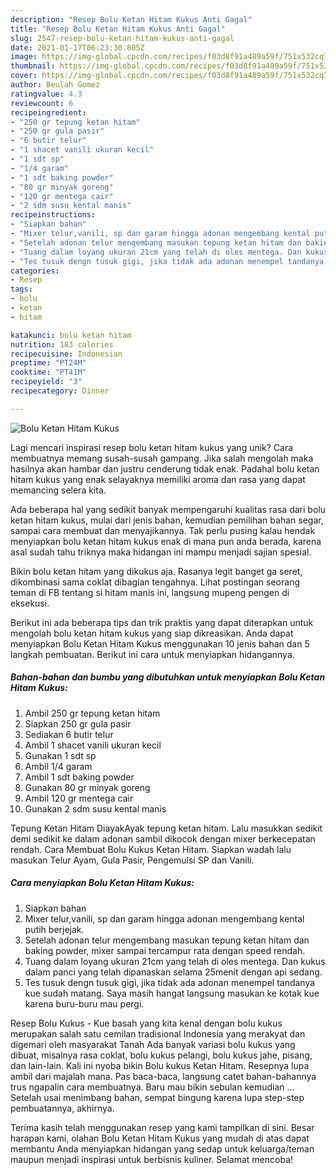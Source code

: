 ```yaml
---
description: "Resep Bolu Ketan Hitam Kukus Anti Gagal"
title: "Resep Bolu Ketan Hitam Kukus Anti Gagal"
slug: 2547-resep-bolu-ketan-hitam-kukus-anti-gagal
date: 2021-01-17T06:23:30.805Z
image: https://img-global.cpcdn.com/recipes/f03d8f91a489a59f/751x532cq70/bolu-ketan-hitam-kukus-foto-resep-utama.jpg
thumbnail: https://img-global.cpcdn.com/recipes/f03d8f91a489a59f/751x532cq70/bolu-ketan-hitam-kukus-foto-resep-utama.jpg
cover: https://img-global.cpcdn.com/recipes/f03d8f91a489a59f/751x532cq70/bolu-ketan-hitam-kukus-foto-resep-utama.jpg
author: Beulah Gomez
ratingvalue: 4.3
reviewcount: 6
recipeingredient:
- "250 gr tepung ketan hitam"
- "250 gr gula pasir"
- "6 butir telur"
- "1 shacet vanili ukuran kecil"
- "1 sdt sp"
- "1/4 garam"
- "1 sdt baking powder"
- "80 gr minyak goreng"
- "120 gr mentega cair"
- "2 sdm susu kental manis"
recipeinstructions:
- "Siapkan bahan"
- "Mixer telur,vanili, sp dan garam hingga adonan mengembang kental putih berjejak."
- "Setelah adonan telur mengembang masukan tepung ketan hitam dan baking powder, mixer sampai tercampur rata dengan speed rendah."
- "Tuang dalam loyang ukuran 21cm yang telah di oles mentega. Dan kukus dalam panci yang telah dipanaskan selama 25menit dengan api sedang."
- "Tes tusuk dengn tusuk gigi, jika tidak ada adonan menempel tandanya kue sudah matang. Saya masih hangat langsung masukan ke kotak kue karena buru-buru mau pergi."
categories:
- Resep
tags:
- bolu
- ketan
- hitam

katakunci: bolu ketan hitam 
nutrition: 183 calories
recipecuisine: Indonesian
preptime: "PT24M"
cooktime: "PT41M"
recipeyield: "3"
recipecategory: Dinner

---
```



![Bolu Ketan Hitam Kukus](https://img-global.cpcdn.com/recipes/f03d8f91a489a59f/751x532cq70/bolu-ketan-hitam-kukus-foto-resep-utama.jpg)

Lagi mencari inspirasi resep bolu ketan hitam kukus yang unik? Cara membuatnya memang susah-susah gampang. Jika salah mengolah maka hasilnya akan hambar dan justru cenderung tidak enak. Padahal bolu ketan hitam kukus yang enak selayaknya memiliki aroma dan rasa yang dapat memancing selera kita.

Ada beberapa hal yang sedikit banyak mempengaruhi kualitas rasa dari bolu ketan hitam kukus, mulai dari jenis bahan, kemudian pemilihan bahan segar, sampai cara membuat dan menyajikannya. Tak perlu pusing kalau hendak menyiapkan bolu ketan hitam kukus enak di mana pun anda berada, karena asal sudah tahu triknya maka hidangan ini mampu menjadi sajian spesial.

Bikin bolu ketan hitam yang dikukus aja. Rasanya legit banget ga seret, dikombinasi sama coklat dibagian tengahnya. Lihat postingan seorang teman di FB tentang si hitam manis ini, langsung mupeng pengen di eksekusi.


Berikut ini ada beberapa tips dan trik praktis yang dapat diterapkan untuk mengolah bolu ketan hitam kukus yang siap dikreasikan. Anda dapat menyiapkan Bolu Ketan Hitam Kukus menggunakan 10 jenis bahan dan 5 langkah pembuatan. Berikut ini cara untuk menyiapkan hidangannya.

<!--inarticleads1-->

##### Bahan-bahan dan bumbu yang dibutuhkan untuk menyiapkan Bolu Ketan Hitam Kukus:

1. Ambil 250 gr tepung ketan hitam
1. Siapkan 250 gr gula pasir
1. Sediakan 6 butir telur
1. Ambil 1 shacet vanili ukuran kecil
1. Gunakan 1 sdt sp
1. Ambil 1/4 garam
1. Ambil 1 sdt baking powder
1. Gunakan 80 gr minyak goreng
1. Ambil 120 gr mentega cair
1. Gunakan 2 sdm susu kental manis


Tepung Ketan Hitam DiayakAyak tepung ketan hitam. Lalu masukkan sedikit demi sedikit ke dalam adonan sambil dikocok dengan mixer berkecepatan rendah. Cara Membuat Bolu Kukus Ketan Hitam. Siapkan wadah lalu masukan Telur Ayam, Gula Pasir, Pengemulsi SP dan Vanili. 

<!--inarticleads2-->

##### Cara menyiapkan Bolu Ketan Hitam Kukus:

1. Siapkan bahan
1. Mixer telur,vanili, sp dan garam hingga adonan mengembang kental putih berjejak.
1. Setelah adonan telur mengembang masukan tepung ketan hitam dan baking powder, mixer sampai tercampur rata dengan speed rendah.
1. Tuang dalam loyang ukuran 21cm yang telah di oles mentega. Dan kukus dalam panci yang telah dipanaskan selama 25menit dengan api sedang.
1. Tes tusuk dengn tusuk gigi, jika tidak ada adonan menempel tandanya kue sudah matang. Saya masih hangat langsung masukan ke kotak kue karena buru-buru mau pergi.


Resep Bolu Kukus - Kue basah yang kita kenal dengan bolu kukus merupakan salah satu cemilan tradisional Indonesia yang merakyat dan digemari oleh masyarakat Tanah Ada banyak variasi bolu kukus yang dibuat, misalnya rasa coklat, bolu kukus pelangi, bolu kukus jahe, pisang, dan lain-lain. Kali ini nyoba bikin Bolu kukus Ketan Hitam. Resepnya lupa ambil dari majalah mana. Pas baca-baca, langsung catet bahan-bahannya trus ngapalin cara membuatnya. Baru mau bikin sebulan kemudian … Setelah usai menimbang bahan, sempat bingung karena lupa step-step pembuatannya, akhirnya. 

Terima kasih telah menggunakan resep yang kami tampilkan di sini. Besar harapan kami, olahan Bolu Ketan Hitam Kukus yang mudah di atas dapat membantu Anda menyiapkan hidangan yang sedap untuk keluarga/teman maupun menjadi inspirasi untuk berbisnis kuliner. Selamat mencoba!
